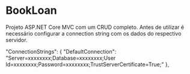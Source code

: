 # BookLoan
Projeto ASP.NET Core MVC com um CRUD completo.
Antes de utilizar é necessário configurar a connection string com os dados do respectivo servidor.

  "ConnectionStrings": {
    "DefaultConnection": "Server=xxxxxxxx;Database=xxxxxxxx;User Id=xxxxxxxx;Password=xxxxxxxx;TrustServerCertificate=True;"
  },

